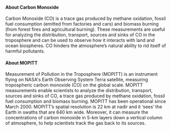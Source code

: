 #### About Carbon Monoxide
Carbon Monoxide (CO) is a trace gas produced by methane oxidation, fossil fuel consumption (emitted from factories and cars) and biomass burning (from forest fires and agricultural burning). These measurements are useful for analyzing the distribution, transport, sources and sinks of CO in the troposphere and can be used to observe how it interacts with land and ocean biospheres. CO hinders the atmosphere’s natural ability to rid itself of harmful pollutants.

#### About MOPITT
Measurement of Pollution in the Troposphere (MOPITT) is an instrument flying on NASA's Earth Observing System Terra satellite, measuring tropospheric carbon monoxide (CO) on the global scale. MOPITT measurements enable scientists to analyze the distribution, transport, sources and sinks of CO, a trace gas produced by methane oxidation, fossil fuel consumption and biomass burning. MOPITT has been operational since March 2000. MOPITT’s spatial resolution is 22 km at nadir and it ‘sees’ the Earth in swaths that are 640 km wide. Moreover, it can measure the concentrations of carbon monoxide in 5-km layers down a vertical column of atmosphere, to help scientists track the gas back to its sources.